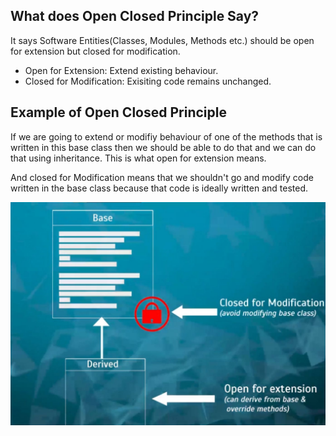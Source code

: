 ## What does Open Closed Principle Say?
It says Software Entities(Classes, Modules, Methods etc.) should be open for extension but closed for modification.

- Open for Extension: Extend existing behaviour.
- Closed for Modification: Exisiting code remains unchanged.

## Example of Open Closed Principle
If we are going to extend or modifiy behaviour of one of the methods that is written in this base class then we should be able to do that and we can do that using inheritance. This is what open for extension means.

And closed for Modification means that we shouldn't go and modify code written in the base class because that code is ideally written and tested.

![Explain](explain.jpg)